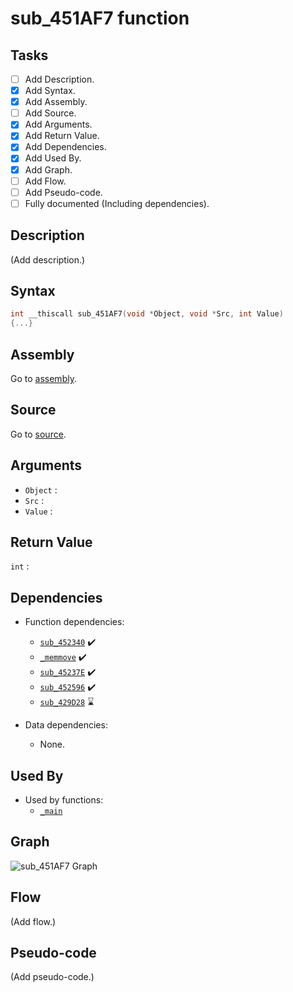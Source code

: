 # sub_451AF7 function

## Tasks

- [ ] Add Description.
- [X] Add Syntax.
- [X] Add Assembly.
- [ ] Add Source.
- [X] Add Arguments.
- [X] Add Return Value.
- [X] Add Dependencies.
- [X] Add Used By.
- [X] Add Graph.
- [ ] Add Flow.
- [ ] Add Pseudo-code.
- [ ] Fully documented (Including dependencies).

## Description

(Add description.)

## Syntax

```c
int __thiscall sub_451AF7(void *Object, void *Src, int Value)
{...}
```

## Assembly

Go to [assembly](../asm/sub_451AF7.asm).

## Source

Go to [source](../cc/sub_451AF7.cc).

## Arguments

* `Object` : 
* `Src` : 
* `Value` : 

## Return Value

`int` : 

## Dependencies

* Function dependencies:
  * [`sub_452340`](sub_452340.md) ✔️
  * [`_memmove`](_memmove.md) ✔️
  * [`sub_45237E`](sub_45237E.md) ✔️
  * [`sub_452596`](sub_452596.md) ✔️
  * [`sub_429D28`](sub_429D28.md) ⌛


* Data dependencies:
  * None.

## Used By

* Used by functions:
  * [`_main`](../md/_main.md)

## Graph

![sub_451AF7 Graph](../svg/sub_451AF7.svg "sub_451AF7 Graph")

## Flow

(Add flow.)

## Pseudo-code

(Add pseudo-code.)
